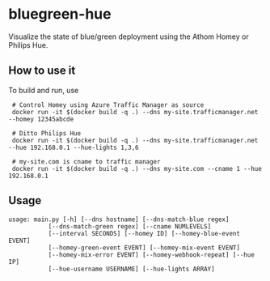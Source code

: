 # bluegreen-hue

Visualize the state of blue/green deployment using the Athom Homey or Philips Hue.


## How to use it

To build and run, use


     # Control Homey using Azure Traffic Manager as source
     docker run -it $(docker build -q .) --dns my-site.trafficmanager.net --homey 12345abcde

     # Ditto Philips Hue
     docker run -it $(docker build -q .) --dns my-site.trafficmanager.net --hue 192.168.0.1 --hue-lights 1,3,6

     # my-site.com is cname to traffic manager
     docker run -it $(docker build -q .) --dns my-site.com --cname 1 --hue 192.168.0.1

## Usage

    usage: main.py [-h] [--dns hostname] [--dns-match-blue regex]
               [--dns-match-green regex] [--cname NUMLEVELS]
               [--interval SECONDS] [--homey ID] [--homey-blue-event EVENT]
               [--homey-green-event EVENT] [--homey-mix-event EVENT]
               [--homey-mix-error EVENT] [--homey-webhook-repeat] [--hue IP]
               [--hue-username USERNAME] [--hue-lights ARRAY]
